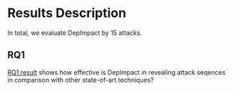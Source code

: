 # Results Description
In total, we evaluate DepImpact by 15 attacks.

## RQ1 
[RQ1 result](RQ1.xlsx) shows how effective is DepImpact in revealing attack seqences in comparison with other state-of-art techniques?